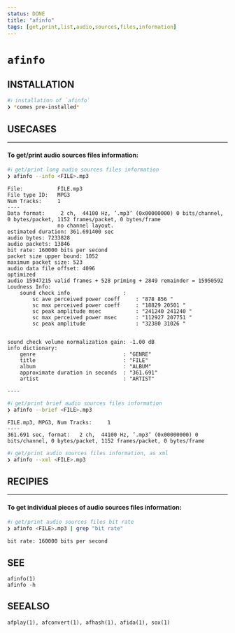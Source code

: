 ```yaml
---
status: DONE
title: "afinfo"
tags: [get,print,list,audio,sources,files,information]
---
```


# `afinfo`

## INSTALLATION


```bash
#ℹ︎ installation of `afinfo`
❯ *comes pre-installed*
```


## USECASES

----
#### To get/print audio sources files information:


```bash
#ℹ︎ get/print long audio sources files information
❯ afinfo --info <FILE>.mp3
```

    File:           FILE.mp3
    File type ID:   MPG3
    Num Tracks:     1
    ----
    Data format:     2 ch,  44100 Hz, ’.mp3’ (0x00000000) 0 bits/channel, 0 bytes/packet, 1152 frames/packet, 0 bytes/frame
                    no channel layout.
    estimated duration: 361.691400 sec
    audio bytes: 7233828
    audio packets: 13846
    bit rate: 160000 bits per second
    packet size upper bound: 1052
    maximum packet size: 523
    audio data file offset: 4096
    optimized
    audio 15947215 valid frames + 528 priming + 2849 remainder = 15950592
    Loudness Info:
        sound check info                 :
            sc ave perceived power coeff     : "878 856 "
            sc max perceived power coeff     : "18829 20501 "
            sc peak amplitude msec           : "241240 241240 "
            sc max perceived power msec      : "112927 207751 "
            sc peak amplitude                : "32380 31026 "


    sound check volume normalization gain: -1.00 dB
    info dictionary:
        genre                            : "GENRE"
        title                            : "FILE"
        album                            : "ALBUM"
        approximate duration in seconds  : "361.691"
        artist                           : "ARTIST"

    ----


```bash
#ℹ︎ get/print brief audio sources files information
❯ afinfo --brief <FILE>.mp3
```

    FILE.mp3, MPG3, Num Tracks:     1
    ----
    361.691 sec, format:   2 ch,  44100 Hz, ’.mp3’ (0x00000000) 0 bits/channel, 0 bytes/packet, 1152 frames/packet, 0 bytes/frame


```bash
#ℹ︎ get/print audio sources files information, as xml
❯ afinfo --xml <FILE>.mp3
```


## RECIPIES

----
#### To get individual pieces of audio sources files information:


```bash
#ℹ︎ get/print audio sources files bit rate
❯ afinfo <FILE>.mp3 | grep "bit rate"
```

    bit rate: 160000 bits per second


## SEE

    afinfo(1)
    afinfo -h

## SEEALSO

    afplay(1), afconvert(1), afhash(1), afida(1), sox(1)

